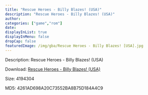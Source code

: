 ```yaml
---
title: "Rescue Heroes - Billy Blazes! (USA)"
description: "Rescue Heroes - Billy Blazes! (USA)"
author: 
categories: ["game","rom"]
date: 
displayInList: true
displayInMenu: false
dropCap: false
featuredImage: /img/gba/Rescue Heroes - Billy Blazes! [USA].jpg
---
```


Description: Rescue Heroes - Billy Blazes! (USA)

Download: <a style="text-decoration:underline;" href="https://mega.nz/#!HLBQSS6L!835wseUIL4T0efO4XdmTUngGMUjkfPzU8UQSmukGPrA" target = "_blank" rel = "nofollow" > Rescue Heroes - Billy Blazes! (USA)</a>

Size: 4194304

MD5: 4261AD698A20C73552BA8B75D184A4C9

